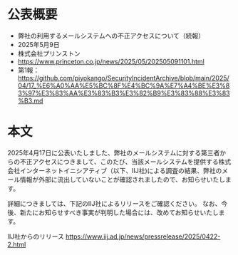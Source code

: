 # 公表概要
- 弊社の利用するメールシステムへの不正アクセスについて（続報）
- 2025年5月9日
- 株式会社プリンストン
- https://www.princeton.co.jp/news/2025/05/202505091101.html
- 第1報：https://github.com/piyokango/SecurityIncidentArchive/blob/main/2025/04/17_%E6%A0%AA%E5%BC%8F%E4%BC%9A%E7%A4%BE%E3%83%97%E3%83%AA%E3%83%B3%E3%82%B9%E3%83%88%E3%83%B3.md

# 本文
2025年4月17日に公表いたしました、弊社のメールシステムに対する第三者からの不正アクセスにつきまして、このたび、当該メールシステムを提供する株式会社インターネットイニシアティブ（以下、IIJ社)による調査の結果、弊社のメール情報が外部に流出していないことが確認されましたので、お知らせいたします。

詳細につきましては、下記のIIJ社によるリリースをご確認ください。 なお、今後、新たにお知らせすべき事実が判明した場合には、改めてお知らせいたします。

IIJ社からのリリース
https://www.iij.ad.jp/news/pressrelease/2025/0422-2.html
